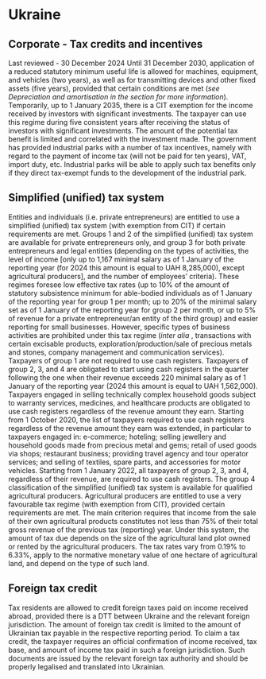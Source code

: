 # Ukraine
## Corporate - Tax credits and incentives
Last reviewed - 30 December 2024
Until 31 December 2030, application of a reduced statutory minimum useful life is allowed for machines, equipment, and vehicles (two years), as well as for transmitting devices and other fixed assets (five years), provided that certain conditions are met (_see Depreciation and amortisation in the_ _section for more information_).
Temporarily, up to 1 January 2035, there is a CIT exemption for the income received by investors with significant investments. The taxpayer can use this regime during five consistent years after receiving the status of investors with significant investments. The amount of the potential tax benefit is limited and correlated with the investment made.
The government has provided industrial parks with a number of tax incentives, namely with regard to the payment of income tax (will not be paid for ten years), VAT, import duty, etc. Industrial parks will be able to apply such tax benefits only if they direct tax-exempt funds to the development of the industrial park.
## Simplified (unified) tax system
Entities and individuals (i.e. private entrepreneurs) are entitled to use a simplified (unified) tax system (with exemption from CIT) if certain requirements are met.
Groups 1 and 2 of the simplified (unified) tax system are available for private entrepreneurs only, and group 3 for both private entrepreneurs and legal entities (depending on the types of activities, the level of income [only up to 1,167 minimal salary as of 1 January of the reporting year (for 2024 this amount is equal to UAH 8,285,000), except agricultural producers], and the number of employees’ criteria).
These regimes foresee low effective tax rates (up to 10% of the amount of statutory subsistence minimum for able-bodied individuals as of 1 January of the reporting year for group 1 per month; up to 20% of the minimal salary set as of 1 January of the reporting year for group 2 per month, or up to 5% of revenue for a private entrepreneur/an entity of the third group) and easier reporting for small businesses. However, specific types of business activities are prohibited under this tax regime (_inter alia_ , transactions with certain excisable products, exploration/production/sale of precious metals and stones, company management and communication services).
Taxpayers of group 1 are not required to use cash registers. Taxpayers of group 2, 3, and 4 are obligated to start using cash registers in the quarter following the one when their revenue exceeds 220 minimal salary as of 1 January of the reporting year (2024 this amount is equal to UAH 1,562,000). Taxpayers engaged in selling technically complex household goods subject to warranty services, medicines, and healthcare products are obligated to use cash registers regardless of the revenue amount they earn.
Starting from 1 October 2020, the list of taxpayers required to use cash registers regardless of the revenue amount they earn was extended, in particular to taxpayers engaged in: e-commerce; hoteling; selling jewellery and household goods made from precious metal and gems; retail of used goods via shops; restaurant business; providing travel agency and tour operator services; and selling of textiles, spare parts, and accessories for motor vehicles.
Starting from 1 January 2022, all taxpayers of group 2, 3, and 4, regardless of their revenue, are required to use cash registers.
The group 4 classification of the simplified (unified) tax system is available for qualified agricultural producers.
Agricultural producers are entitled to use a very favourable tax regime (with exemption from CIT), provided certain requirements are met. The main criterion requires that income from the sale of their own agricultural products constitutes not less than 75% of their total gross revenue of the previous tax (reporting) year.
Under this system, the amount of tax due depends on the size of the agricultural land plot owned or rented by the agricultural producers. The tax rates vary from 0.19% to 6.33%, apply to the normative monetary value of one hectare of agricultural land, and depend on the type of such land.
## Foreign tax credit
Tax residents are allowed to credit foreign taxes paid on income received abroad, provided there is a DTT between Ukraine and the relevant foreign jurisdiction. The amount of foreign tax credit is limited to the amount of Ukrainian tax payable in the respective reporting period. To claim a tax credit, the taxpayer requires an official confirmation of income received, tax base, and amount of income tax paid in such a foreign jurisdiction. Such documents are issued by the relevant foreign tax authority and should be properly legalised and translated into Ukrainian.
